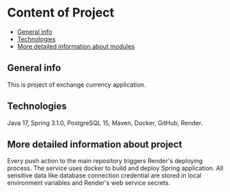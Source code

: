 # Content of Project
* [General info](#general-info)
* [Technologies](#technologies)
* [More detailed information about modules](#more-detailed-information-about-modules)

## General info

This is project of exchange currency application. 

## Technologies

Java 17, Spring 3.1.0, PostgreSQL 15, Maven, Docker, GitHub, Render.

## More detailed information about project

Every push action to the main repository triggers Render's deploying process. The service uses docker to build and deploy Spring application. All sensitive data like database connection credential are stored in local environment variables and Render's web service secrets.
